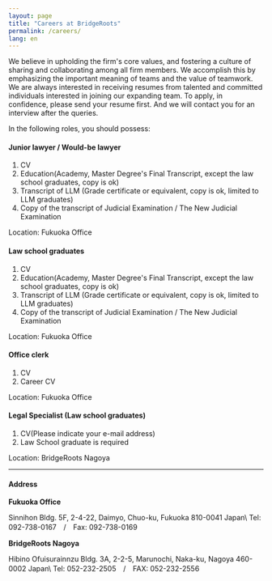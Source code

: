 ```yaml
---
layout: page
title: "Careers at BridgeRoots"
permalink: /careers/
lang: en
---
```


We believe in upholding the firm's core values, and fostering a culture of sharing and collaborating among all firm members. We accomplish this by emphasizing the important meaning of teams and the value of teamwork.
We are always interested in receiving resumes from talented and committed individuals interested in joining our expanding team.
To apply, in confidence, please send your resume first. And we will contact you for an interview after the queries.

In the following roles, you should possess:

#### Junior lawyer / Would-be lawyer

1. CV
2. Education(Academy, Master Degree's Final Transcript, except the law school graduates, copy is ok)
3. Transcript of LLM (Grade certificate or equivalent, copy is ok, limited to LLM graduates)
4. Copy of the transcript of Judicial Examination / The New Judicial Examination

Location: Fukuoka Office

#### Law school graduates

1. CV
2. Education(Academy, Master Degree's Final Transcript, except the law school graduates, copy is ok)
3. Transcript of LLM (Grade certificate or equivalent, copy is ok, limited to LLM graduates)
4. Copy of the transcript of Judicial Examination / The New Judicial Examination

Location: Fukuoka Office

#### Office clerk

1. CV
2. Career CV

Location: Fukuoka Office

#### Legal Specialist (Law school graduates)

1. CV(Please indicate your e-mail address)
2. Law School graduate is required

Location: BridgeRoots Nagoya

---

#### Address

**Fukuoka Office**

Sinnihon Bldg. 5F, 2-4-22, Daimyo, Chuo-ku, Fukuoka 810-0041 Japan\\
Tel: 092-738-0167　/　Fax: 092-738-0169

**BridgeRoots Nagoya**

Hibino Ofuisurainnzu Bldg. 3A, 2-2-5, Marunochi, Naka-ku, Nagoya 460-0002 Japan\\
Tel: 052-232-2505　/　FAX: 052-232-2556

